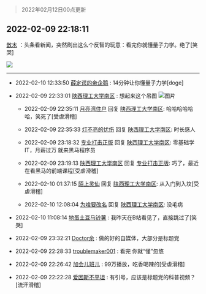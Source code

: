 > 2022年02月12日00点更新
<link rel="stylesheet" href="https://cdn.jsdelivr.net/gh/taotie6/sampleJSON@main/css/photo_show.css">
<meta name="referrer" content="no-referrer" />


 ## 2022-02-09 22:18:11 

 [㪚木](https://www.coolapk.com/feed/33427071?shareKey=M2U2NDAzY2U2ZTE3NjIwM2U0ZTM~) ：头条看新闻，突然刷出这么个反智的玩意：看完你就懂量子力学。绝了[笑哭] 

<div class="album">
<img class="img-item" src="https://image.coolapk.com/feed/2022/0209/22/1081091_04e44544_6290_3803_642@1080x735.png" />
</div>

 ------- 

- 2022-02-10 12:33:50 [薛定谔的帝企鹅](uid=806790) : 14分钟让你懂量子力学[doge] 

- 2022-02-09 22:33:01 [陕西理工大学南区](uid=1097635) : 想起来这个吊图 ![图片](https://image.coolapk.com/feed/2022/0209/22/1097635_eb2c37fa_7181_1474_605@370x502.jpeg)

    - 2022-02-09 22:35:11 [月亮湾住户](uid=3219073) 回复 [陕西理工大学南区](uid=1097635): 哈哈哈哈哈哈，笑死了[受虐滑稽] 

    - 2022-02-09 22:35:33 [灯不亮的忧伤](uid=2715037) 回复 [陕西理工大学南区](uid=1097635): 时长感人 

    - 2022-02-09 23:18:32 [专业打击正版](uid=6543891) 回复 [陕西理工大学南区](uid=1097635): 零基础学IT，月薪过万 就来黑马程序员 

    - 2022-02-09 23:19:13 [陕西理工大学南区](uid=1097635) 回复 [专业打击正版](uid=6543891): 巧了，最近在看黑马的前端课程[受虐滑稽] 

    - 2022-02-10 01:37:15 [陌上灵仙](uid=3187911) 回复 [陕西理工大学南区](uid=1097635): 从入门到入坟[受虐滑稽] 

    - 2022-02-10 12:08:04 [为啥要改名](uid=1470791) 回复 [陕西理工大学南区](uid=1097635): 没毛病 

- 2022-02-10 11:08:14 [地蛋土豆马铃薯](uid=3648294) : 我昨天在B站看见了，直接跳过了[笑哭] 

- 2022-02-09 23:32:21 [Doctor余](uid=1383402) : 做的好的自媒体，大部分是标题党 

- 2022-02-09 22:28:33 [troublemaker001](uid=1558211) : 看完 你就“懂”忽悠 

- 2022-02-09 22:26:42 [加会儿班儿](uid=1398190) : 99万播放，吃香喝辣的[受虐滑稽] 

- 2022-02-09 22:22:28 [爱因斯不平坦](uid=834251) : 有引号，应该是标题党的科普视频？[流汗滑稽] 


